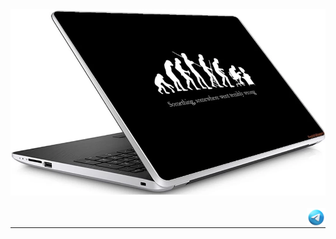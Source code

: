 <div align="center">
  <img src="logo.webp" alt="Logo">
  <br/> <br/>
  <a href="https://t.me/nik_ter"><img src="telegram.png" width="30" align="right" alt="telegram"/></a>
  <br/>
</div>
<hr/>


<!--

Here are some ideas to get you started:

- 🔭 I’m currently working on ...
- 🌱 I’m currently learning ...
- 👯 I’m looking to collaborate on ...
- 🤔 I’m looking for help with ...
- 💬 Ask me about ...
- 📫 How to reach me: ...
- 😄 Pronouns: ...
- ⚡ Fun fact: ...
-->
